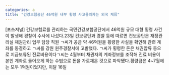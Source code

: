 ```yaml
---
categories: a
title: "건강보험공단 46억원 내부 횡령 사고용의자는 외국 체류"
---
```

[포쓰저널] 건강보험료를 관리하는 국민건강보험공단에서 46억원 규모 대형 횡령 사건이 발생해 경찰이 수사에 나섰다.23일 건보공단과 경찰 등에 따르면 건보공단은 재정관리실 채권관리 업무 담당 직원 ㄱ씨가 공금 약 46억원을 횡령한 사실을 확인해 관련 계좌를 동결하고 ㄱ씨를 강원 원주경찰서에 고발했다. ㄱ씨가 횡령한 돈은 채권압류 등으로 지급보류된 진료비용이다ㄱ씨는 4월부터 채권자의 계좌정보를 조작해 진료 비용이 본인 계좌로 들어오게 하는 수법으로 돈을 가로채온 것으로 파악됐다.횡령금은 4~7월에는 모두 1억원이었지만, 이달 16일